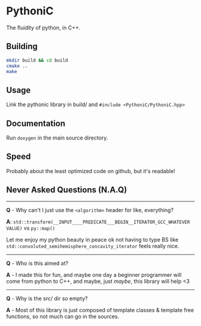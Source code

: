 # PythoniC

The fluidity of python, in C++.

## Building

```bash
mkdir build && cd build
cmake ..
make
```

## Usage

Link the pythonic library in build/ and `#include <PythoniC/PythoniC.hpp>`

## Documentation

Run `doxygen` in the main source directory.

## Speed

Probably about the least optimized code on github, but it's readable!

## Never Asked Questions (N.A.Q)
---
**Q** - Why can't I just use the `<algorithm>` header for like, everything?

**A**: `std::transform(__INPUT____PREDICATE___BEGIN__ITERATOR_GCC_WHATEVER VALUE)`
vs
`py::map()`

Let me enjoy my python beauty in peace ok not having to type BS like `std::convoluted_semihemisphere_concavity_iterator` feels really nice.

---
**Q** - Who is this aimed at?

**A** - I made this for fun, and maybe one day a beginner programmer will come from python to C++, and maybe, just *maybe*, this library will help <3

---

**Q** - Why is the src/ dir so empty?

**A** - Most of this library is just composed of template classes & template free functions, so not much can go in the sources.
